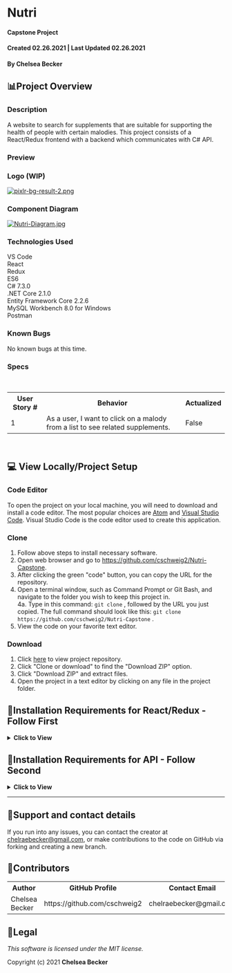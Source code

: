 # Nutri

#### Capstone Project
#### Created 02.26.2021 | Last Updated 02.26.2021

#### **By Chelsea Becker**

## 📊Project Overview

### **Description**

A website to search for supplements that are suitable for supporting the health of people with certain malodies. This project consists of a React/Redux frontend with a backend which communicates with C# API.

### **Preview**

### **Logo (WIP)**

[![pixlr-bg-result-2.png](https://i.postimg.cc/k4kwW37R/pixlr-bg-result-2.png)](https://postimg.cc/8JmhVYJT)

### **Component Diagram**

[![Nutri-Diagram.jpg](https://i.postimg.cc/xCm3VZPY/Nutri-Diagram.jpg)](https://postimg.cc/N9gH1pVP)

### **Technologies Used**

VS Code <br>
React<br>
Redux<br>
ES6<br>
C# 7.3.0<br>
.NET Core 2.1.0<br>
Entity Framework Core 2.2.6<br>
MySQL Workbench 8.0 for Windows<br>
Postman

### **Known Bugs**

No known bugs at this time.

### **Specs**

<br>
<table>
  <tr>
    <th>User Story #</th>
    <th>Behavior</th>
    <th>Actualized</th>
  </tr>
  <tr>
    <td>1</td>
    <td>As a user, I want to click on a malody from a list to see related supplements.</td>
    <td>False</td>
  </tr>
</table>
<br>

## 💻 View Locally/Project Setup

### **Code Editor**

To open the project on your local machine, you will need to download and install a code editor. The most popular choices are [Atom](https://atom.io/) and [Visual Studio Code](https://code.visualstudio.com/). Visual Studio Code is the code editor used to create this application.

### **Clone**
1. Follow above steps to install necessary software.
2. Open web browser and go to https://github.com/cschweig2/Nutri-Capstone.
3. After clicking the green "code" button, you can copy the URL for the repository.
4. Open a terminal window, such as Command Prompt or Git Bash, and navigate to the folder you wish to keep this project in.<br>
  4a. Type in this command: `git clone` , followed by the URL you just copied. The full command should look like this: `git clone https://github.com/cschweig2/Nutri-Capstone` .
5. View the code on your favorite text editor.

### **Download**
1. Click [here](https://github.com/cschweig2/Nutri-Capstone) to view project repository.
2. Click "Clone or download" to find the "Download ZIP" option.
3. Click "Download ZIP" and extract files.
4. Open the project in a text editor by clicking on any file in the project folder.

## 🔌Installation Requirements for React/Redux - Follow First

<details>
<summary><strong>Click to View</strong></summary>

### **Getting Started**

In the project directory, you can run:

#### `npm install`

Installs node modules required to get started.

#### `npm start`

Runs the app in the development mode.\
Open [http://localhost:3000](http://localhost:3000) to view it in the browser.

The page will reload if you make edits.\
You will also see any lint errors in the console.

#### `npm test`

Launches the test runner in the interactive watch mode.\
See the section about [running tests](https://facebook.github.io/create-react-app/docs/running-tests) for more information.

#### `npm run build`

Builds the app for production to the `build` folder.\
It correctly bundles React in production mode and optimizes the build for the best performance.

The build is minified and the filenames include the hashes.\
Your app is ready to be deployed!

See the section about [deployment](https://facebook.github.io/create-react-app/docs/deployment) for more information.

#### `npm run eject`

**Note: this is a one-way operation. Once you `eject`, you can’t go back!**

If you aren’t satisfied with the build tool and configuration choices, you can `eject` at any time. This command will remove the single build dependency from your project.

Instead, it will copy all the configuration files and the transitive dependencies (webpack, Babel, ESLint, etc) right into your project so you have full control over them. All of the commands except `eject` will still work, but they will point to the copied scripts so you can tweak them. At this point you’re on your own.

You don’t have to ever use `eject`. The curated feature set is suitable for small and middle deployments, and you shouldn’t feel obligated to use this feature. However we understand that this tool wouldn’t be useful if you couldn’t customize it when you are ready for it.

## 💡 Learn More

You can learn more in the [Create React App documentation](https://facebook.github.io/create-react-app/docs/getting-started).

To learn React, check out the [React documentation](https://reactjs.org/).

</details>

## 🔌Installation Requirements for API - Follow Second

<details>
<summary><strong>Click to View</strong></summary>

### **Installing .NET Core Framework for Windows(10+) Users**

1. Download the 64-bit .NET Core SDK (Software Development Kit) by following this link: https://dotnet.microsoft.com/download/thank-you/dotnet-sdk-2.2.203-windows-x64-installer.<br>
1a. Follow prompts to begin your download. The download will be a .exe file. Click to install when it is finished downloading.
2. After clicking the downloaded .exe file, follow the prompts in the installer and use suggested default settings.
3. You can confirm a successful installation by opening a command line terminal and running the command `$ dotnet --version` , which should return a version number.


### **Installing .NET Core Framework for Mac Users**

1. Download the .NET Core SDK by following this link: https://dotnet.microsoft.com/download/thank-you/dotnet-sdk-2.2.106-macos-x64-installer.<br>
1a. Follow prompts to begin your download. The download will be a .pkg file. Click to install when it is finished downloading.
2. After clicking the downloaded .pkg file, follow the prompts in the installer and use suggested default settings.
3. You can confirm a successful installation by opening a command line terminal and running the command `$ dotnet --version` , which should return a version number.

### **Install Dotnet Script**

1. Enter the command `dotnet tool install -g dotnet-script` in the command line of a terminal window, such as Terminal for macOS or PowerShell for Windows.

### **Installing MySQL Workbench**

1. [Download and install](https://dev.mysql.com/downloads/workbench/) the version of MySQL Workbench suitable for your machine.

### **Install Postman (optional)**

1. Follow [this](https://www.postman.com/downloads/) link to view the Postman website and download/install.

### **Import Database with Entity Framework Core/Command Line**
1. Navigate to the `NutriAPI` project folder and enter `dotnet ef database update` in the command line, which will create the database in MySQL Workbench using the migrations from the `Migrations` folder.

### **Final Steps**

1. Navigate to the `NutriAPI` folder and enter `dotnet restore` in the command line to install packages.
2. After packages are installed in each of these folders, navigate to the `NutriAPI` project folder and enter `dotnet build` in the command line to build the program.

## 📄API Documentation

Use Postman (see Installation Requirements section above) to explore API endpoints.

-------------------------------------------------------

## 🚀Endpoints

Base URL: `https://localhost:5000`

### HTTP Request Structure

```
GET /api/1.0/{component}
POST /api/1.0/{component}
GET /api/1.0/{component}/{id}
PUT /api/1.0/{component}/{id}
DELETE /api/1.0/{component}/{id}
```

#### **Example Query**
```
https://localhost:5000/api/1.0/supplements/1
```
### **Sample JSON Response**
```
{
    "supplementId": 1,
    "type": "Herb",
    "name": "Milk Thistle",
    "dosing": "According to research, the therapeutic threshold may be around 225mg per day.",
    "contraindications": "Milk Thistle may lower blood sugar levels in people with type 2 diabetes. Those with allergies to plants in the same family as Milk Thistle (ragweed, marigold, etc.) may experience a reaction.",
    "maladies": "Liver Health"
}
```
----------------------------
## Supplements

Access supplements listed in the database.

### HTTP Request
```
GET /api/1.0/supplements
POST /api/1.0/supplements
GET /api/1.0/supplements/{id}
PUT /api/1.0/supplements/{id}
DELETE /api/1.0/supplements/{id}
GET /api/1.0/supplements/random
```

### Path Parameters
<br>
<details>
<summary><strong>Click to View</strong></summary>
<table>
  <tr>
    <th>Parameter</th>
    <th>Type</th>
    <th>Default</th>
    <th>Required</th>
    <th>Description</th>
  </tr>
  <tr>
    <td>type</td>
    <td>string</td>
    <td>none</td>
    <td>false</td>
    <td>Returns supplements by type (Vitamin or Herb)</td>
  </tr>
  <tr>
    <td>name</td>
    <td>string</td>
    <td>none</td>
    <td>false</td>
    <td>Returns supplement by name (Milk Thistle, Vitamin D, etc.)</td>
  </tr>
  <tr>
    <td>maladies</td>
    <td>string</td>
    <td>none</td>
    <td>false</td>
    <td>Returns supplement by maladies associated with it (Diabetes, Heart Health, etc.)</td>
  </tr>
</table>
</details>
<br>

### Example Query
```
https://localhost:5000/api/1.0/supplements/?type=herb
```
### Example JSON Response
```
{
    "supplementId": 1,
    "type": "Herb",
    "name": "Milk Thistle",
    "dosing": "According to research, the therapeutic threshold may be around 225mg per day.",
    "contraindications": "Milk Thistle may lower blood sugar levels in people with type 2 diabetes. Those with allergies to plants in the same family as Milk Thistle (ragweed, marigold, etc.) may experience a reaction.",
    "maladies": "Liver Health"
}
```

</details>

-------------------------------------------
## 📧Support and contact details

If you run into any issues, you can contact the creator at chelraebecker@gmail.com, or make contributions to the code on GitHub via forking and creating a new branch.

## 📝Contributors

<table>
  <tr>
    <th>Author</th>
    <th>GitHub Profile</th>
    <th>Contact Email</th>
  </tr>
  <tr>
    <td>Chelsea Becker</td>
    <td>https://github.com/cschweig2</td>
    <td>chelraebecker@gmail.com</td>
  </tr>
</table>

## 🧐Legal

*This software is licensed under the MIT license.*

Copyright (c) 2021 **Chelsea Becker**